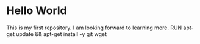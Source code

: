 # Hello World
This is my first repository.
I am looking forward to learning more.
RUN apt-get update && apt-get install -y git wget
